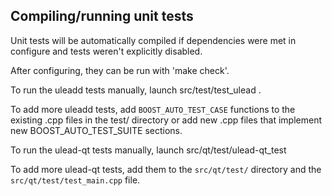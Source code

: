 Compiling/running unit tests
------------------------------------

Unit tests will be automatically compiled if dependencies were met in configure
and tests weren't explicitly disabled.

After configuring, they can be run with 'make check'.

To run the uleadd tests manually, launch src/test/test_ulead .

To add more uleadd tests, add `BOOST_AUTO_TEST_CASE` functions to the existing
.cpp files in the test/ directory or add new .cpp files that
implement new BOOST_AUTO_TEST_SUITE sections.

To run the ulead-qt tests manually, launch src/qt/test/ulead-qt_test

To add more ulead-qt tests, add them to the `src/qt/test/` directory and
the `src/qt/test/test_main.cpp` file.
